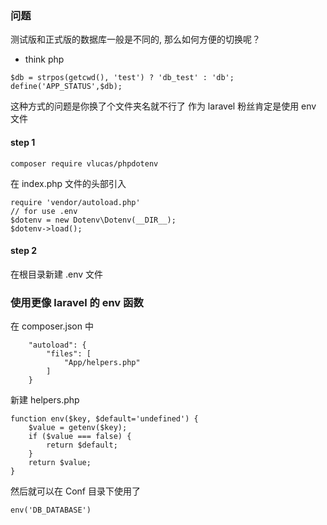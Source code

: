 ### 问题
测试版和正式版的数据库一般是不同的, 那么如何方便的切换呢？  
* think php
```
$db = strpos(getcwd(), 'test') ? 'db_test' : 'db';
define('APP_STATUS',$db);
```
这种方式的问题是你换了个文件夹名就不行了
作为 laravel 粉丝肯定是使用 env 文件

#### step 1

```
composer require vlucas/phpdotenv
```
在 index.php 文件的头部引入

```
require 'vendor/autoload.php'
// for use .env
$dotenv = new Dotenv\Dotenv(__DIR__);
$dotenv->load();
```

#### step 2
在根目录新建 .env 文件

### 使用更像 laravel 的 env 函数

在 composer.json 中
```
    "autoload": {
        "files": [
            "App/helpers.php"
        ]
    }
```
新建 helpers.php
```
function env($key, $default='undefined') {
    $value = getenv($key);
    if ($value === false) {
        return $default;
    }
    return $value;
}
```
然后就可以在 Conf 目录下使用了
```
env('DB_DATABASE')
```
